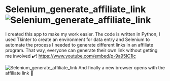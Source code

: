 # Selenium_generate_affiliate_link![Selenium_generate_affiliate_link](https://user-images.githubusercontent.com/96166795/156626353-d81749ef-ea8d-4916-a0c3-be9ee162f9a9.jpg)
  I created this app to make my work easier.
The code is written in Python, I used Tkinter to create an environment for data entry and Selenium to automate the process
I needed to generate different links in an affiliate program. 
That way, everyone can generate their own link without getting me involved :heavy_check_mark:!
https://www.youtube.com/embed/p-9a95IC1lc

![Selenium_generate_affiliate_link](https://user-images.githubusercontent.com/96166795/156632335-3f9c397e-351c-4e04-9b63-c7043e196d79.gif)
And finally a new browser opens with the affiliate link :arrows_counterclockwise:
